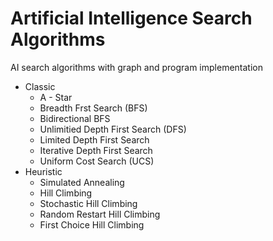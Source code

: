 # Artificial Intelligence Search Algorithms
AI search algorithms with graph and program implementation


* Classic
  * A - Star
  * Breadth Frst Search (BFS)
  * Bidirectional BFS
  * Unlimitied Depth First Search (DFS)
  * Limited Depth First Search
  * Iterative Depth First Search
  * Uniform Cost Search (UCS)
* Heuristic
  * Simulated Annealing
  * Hill Climbing
  * Stochastic Hill Climbing
  * Random Restart Hill Climbing
  * First Choice Hill Climbing
